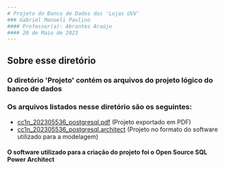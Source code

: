 ```yaml
---
# Projeto do Banco de Dados das 'Lojas UVV'
### Gabriel Manoeli Paulino                                      
#### Professor(a): Abrantes Araújo
#### 20 de Maio de 2023
---
```

## Sobre esse diretório
### O diretório 'Projeto' contém os arquivos do projeto lógico do banco de dados

### Os arquivos listados nesse diretório são os seguintes:

- [cc1n_202305536_postgresql.pdf](https://github.com/GabrielmPaulino/uvv_bd1_cc1n/blob/main/pset1/Projeto/cc1n_202305536_postgresql.pdf) (Projeto exportado em PDF)
- [cc1n_202305536_postgresql.architect](https://github.com/GabrielmPaulino/uvv_bd1_cc1n/blob/main/pset1/Projeto/cc1n_202305536_postgresql.architect) (Projeto no formato do software utilizado para a modelagem)

#### O software utilizado para a criação do projeto foi o Open Source SQL Power Architect
